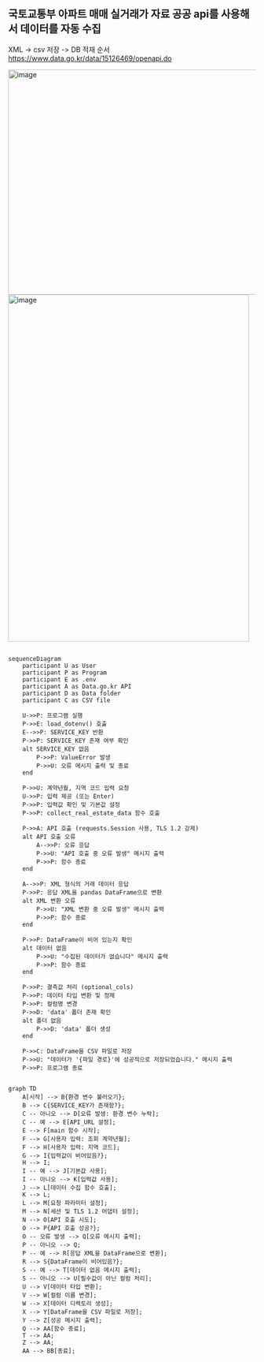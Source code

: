 ## 국토교통부 아파트 매매 실거래가 자료 공공 api를 사용해서 데이터를 자동 수집
XML -> csv 저장 -> DB 적재 순서
https://www.data.go.kr/data/15126469/openapi.do

<img width="684" height="457" alt="image" src="https://github.com/user-attachments/assets/d26ad642-c2b0-4366-9d38-048e91b9d030" />
<img width="490" height="704" alt="image" src="https://github.com/user-attachments/assets/1cf5651b-076f-46de-a3d7-66ad73a16fb9" />

```mermaid

sequenceDiagram
    participant U as User
    participant P as Program
    participant E as .env
    participant A as Data.go.kr API
    participant D as Data folder
    participant C as CSV file

    U->>P: 프로그램 실행
    P->>E: load_dotenv() 호출
    E-->>P: SERVICE_KEY 반환
    P->>P: SERVICE_KEY 존재 여부 확인
    alt SERVICE_KEY 없음
        P->>P: ValueError 발생
        P->>U: 오류 메시지 출력 및 종료
    end
    
    P->>U: 계약년월, 지역 코드 입력 요청
    U->>P: 입력 제공 (또는 Enter)
    P->>P: 입력값 확인 및 기본값 설정
    P->>P: collect_real_estate_data 함수 호출
    
    P->>A: API 호출 (requests.Session 사용, TLS 1.2 강제)
    alt API 호출 오류
        A-->>P: 오류 응답
        P->>U: "API 호출 중 오류 발생" 메시지 출력
        P->>P: 함수 종료
    end
    
    A-->>P: XML 형식의 거래 데이터 응답
    P->>P: 응답 XML을 pandas DataFrame으로 변환
    alt XML 변환 오류
        P->>U: "XML 변환 중 오류 발생" 메시지 출력
        P->>P: 함수 종료
    end
    
    P->>P: DataFrame이 비어 있는지 확인
    alt 데이터 없음
        P->>U: "수집된 데이터가 없습니다" 메시지 출력
        P->>P: 함수 종료
    end
    
    P->>P: 결측값 처리 (optional_cols)
    P->>P: 데이터 타입 변환 및 정제
    P->>P: 컬럼명 변경
    P->>D: 'data' 폴더 존재 확인
    alt 폴더 없음
        P->>D: 'data' 폴더 생성
    end
    
    P->>C: DataFrame을 CSV 파일로 저장
    P->>U: "데이터가 '{파일 경로}'에 성공적으로 저장되었습니다." 메시지 출력
    P->>P: 프로그램 종료

```
```mermaid

graph TD
    A[시작] --> B{환경 변수 불러오기};
    B --> C{SERVICE_KEY가 존재함?};
    C -- 아니오 --> D[오류 발생: 환경 변수 누락];
    C -- 예 --> E[API_URL 설정];
    E --> F[main 함수 시작];
    F --> G[사용자 입력: 조회 계약년월];
    F --> H[사용자 입력: 지역 코드];
    G --> I{입력값이 비어있음?};
    H --> I;
    I -- 예 --> J[기본값 사용];
    I -- 아니오 --> K[입력값 사용];
    J --> L[데이터 수집 함수 호출];
    K --> L;
    L --> M[요청 파라미터 설정];
    M --> N[세션 및 TLS 1.2 어댑터 설정];
    N --> O[API 호출 시도];
    O --> P{API 호출 성공?};
    O -- 오류 발생 --> Q[오류 메시지 출력];
    P -- 아니오 --> Q;
    P -- 예 --> R[응답 XML을 DataFrame으로 변환];
    R --> S{DataFrame이 비어있음?};
    S -- 예 --> T[데이터 없음 메시지 출력];
    S -- 아니오 --> U[필수값이 아닌 컬럼 처리];
    U --> V[데이터 타입 변환];
    V --> W[컬럼 이름 변경];
    W --> X[데이터 디렉토리 생성];
    X --> Y[DataFrame을 CSV 파일로 저장];
    Y --> Z[성공 메시지 출력];
    Q --> AA[함수 종료];
    T --> AA;
    Z --> AA;
    AA --> BB[종료];

```
